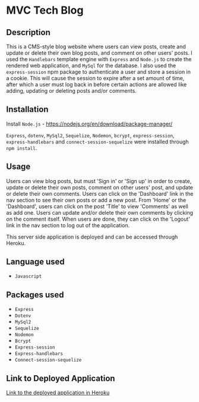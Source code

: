 # MVC Tech Blog

## Description
This is a CMS-style blog website where users can view posts, create and update or delete their own blog posts, and comment on other users' posts. I used the `Handlebars` template engine with `Express` and `Node.js` to create the rendered web application, and `MySql` for the database.  I also used the `express-session` npm package to authenticate a user and store a session in a cookie.  This will cause the session to expire after a set amount of time, after which a user must log back in before certain actions are allowed like adding, updating or deleting posts and/or comments. 

## Installation
Install `Node.js` - https://nodejs.org/en/download/package-manager/ 

`Express`, `dotenv`, `MySql2`, `Sequelize`, `Nodemon`, `bcrypt`, `express-session`, `express-handlebars` and `connect-session-sequelize` were installed through `npm install`.

## Usage
Users can view blog posts, but must 'Sign in' or 'Sign up' in order to create, update or delete their own posts, comment on other users' post, and update or delete their own comments.  Users can click on the 'Dashboard' link in the nav section to see their own posts or add a new post.  From 'Home' or the 'Dashboard', users can click on the post 'Title' to view 'Comments' as well as add one.  Users can update and/or delete their own comments by clicking on the comment itself.  When users are done, they can click on the 'Logout' link in the nav section to log out of the application.

This server side application is deployed and can be accessed through Heroku.

## Language used
* `Javascript`

## Packages used
* `Express`
* `Dotenv`
* `MySql2`
* `Sequelize`
* `Nodemon`
* `Bcrypt`
* `Express-session`
* `Express-handlebars`
* `Connect-session-sequelize`

## Link to Deployed Application

[Link to the deployed application in Heroku](https://mvc-cms-style-tech-blog.herokuapp.com/)

